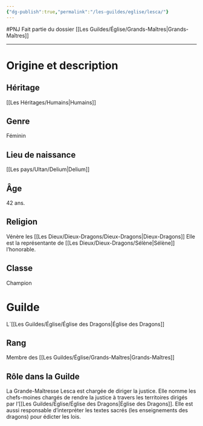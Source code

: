```yaml
---
{"dg-publish":true,"permalink":"/les-guildes/eglise/lesca/"}
---
```


#PNJ 
Fait partie du dossier [[Les Guildes/Église/Grands-Maîtres\|Grands-Maîtres]]

-------
# Origine et description
## Héritage
[[Les Héritages/Humains\|Humains]]
## Genre
Féminin
## Lieu de naissance
[[Les pays/Ultan/Delium\|Delium]]
## Âge
42 ans.
## Religion
Vénère les [[Les Dieux/Dieux-Dragons/Dieux-Dragons\|Dieux-Dragons]]
Elle est la représentante de [[Les Dieux/Dieux-Dragons/Sélène\|Sélène]] l’honorable.
## Classe
Champion
# Guilde
L´[[Les Guildes/Église/Église des Dragons\|Église des Dragons]]
## Rang
Membre des [[Les Guildes/Église/Grands-Maîtres\|Grands-Maîtres]]
## Rôle dans la Guilde
La Grande-Maîtresse Lesca est chargée de diriger la justice. Elle nomme les chefs-moines chargés de rendre la justice à travers les territoires dirigés par l’[[Les Guildes/Église/Église des Dragons\|Église des Dragons]]. Elle est aussi responsable d’interpréter les textes sacrés (les enseignements des dragons) pour édicter les lois.
